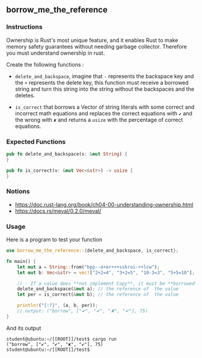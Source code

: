 ## borrow_me_the_reference

### Instructions

Ownership is Rust's most unique feature, and it enables Rust to make memory safety guarantees without
needing garbage collector. Therefore you must understand ownership in rust.

Create the following functions :

  - `delete_and_backspace`, imagine that `-` represents the backspace key and the `+` represents the delete key, this function must receive a borrowed string and turn this string into the string without the backspaces and the deletes. 

  - `is_correct` that borrows a Vector of string literals with some correct and incorrect math equations and replaces the correct equations with `✔` and the wrong with `✘` and returns a `usize` with the percentage of correct equations.
	
### Expected Functions	

```rust
pub fn delete_and_backspace(s: &mut String) {
}

pub fn is_correct(v: &mut Vec<&str>) -> usize {
}
```

### Notions

- https://doc.rust-lang.org/book/ch04-00-understanding-ownership.html
- https://docs.rs/meval/0.2.0/meval/


### Usage

Here is a program to test your function

```rust
use borrow_me_the_reference::{delete_and_backspace, is_correct};

fn main() {
	let mut a = String::from("bpp--o+er+++sskroi-++lcw");
	let mut b: Vec<&str> = vec!["2+2=4", "3+2=5", "10-3=3", "5+5=10"];

	// - If a value does **not implement Copy**, it must be **borrowed** and so will be passed by **reference**.
	delete_and_backspace(&mut a); // the reference of  the value
	let per = is_correct(&mut b); // the reference of  the value

	println!("{:?}", (a, b, per));
	// output: ("borrow", ["✔", "✔", "✘", "✔"], 75)
}
```

And its output

```console
student@ubuntu:~/[[ROOT]]/test$ cargo run
("borrow", ["✔", "✔", "✘", "✔"], 75)
student@ubuntu:~/[[ROOT]]/test$
```
